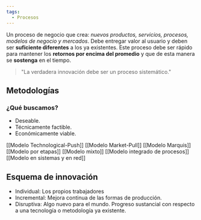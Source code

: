 ```yaml
---
tags:
  - Procesos
---
```

Un proceso de negocio que crea: *nuevos productos, servicios, procesos, modelos de negocio y mercados*. Debe entregar valor al usuario y deben ser **suficiente diferentes** a los ya existentes. Este proceso debe ser rápido para mantener los **retornos por encima del promedio** y que de esta manera se **sostenga** en el tiempo.
> "La verdadera innovación debe ser un proceso sistemático."
## Metodologías
### ¿Qué buscamos?
- Deseable.
- Técnicamente factible.
- Económicamente viable.

[[Modelo Technological-Push]]
[[Modelo Market-Pull]]
[[Modelo Marquis]]
[[Modelo por etapas]]
[[Modelo mixto]]
[[Modelo integrado de procesos]]
[[Modelo en sistemas y en red]]
## Esquema de innovación
- Individual: Los propios trabajadores
- Incremental: Mejora continua de las formas de producción.
- Disruptiva: Algo nuevo para el mundo. Progreso sustancial con respecto a una tecnología o metodología ya existente.